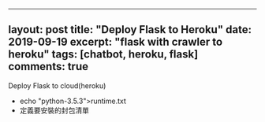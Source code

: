  ---
layout: post
title: "Deploy Flask to Heroku"
date: 2019-09-19
excerpt: "flask with crawler to heroku"
tags: [chatbot, heroku, flask]
comments: true
---

Deploy Flask to cloud(heroku)

- echo "python-3.5.3">runtime.txt
- 定義要安裝的封包清單

